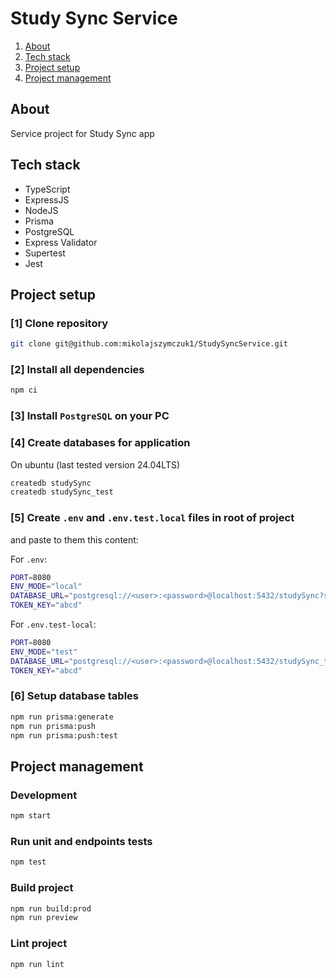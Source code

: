 # Study Sync Service

1. [About](#about)
2. [Tech stack](#tech-stack)
3. [Project setup](#project-setup)
4. [Project management](#project-management)

## About

Service project for Study Sync app

## Tech stack

- TypeScript
- ExpressJS
- NodeJS
- Prisma
- PostgreSQL
- Express Validator
- Supertest
- Jest

## Project setup

### [1] Clone repository

```sh
git clone git@github.com:mikolajszymczuk1/StudySyncService.git
```

### [2] Install all dependencies

```sh
npm ci
```

### [3] Install `PostgreSQL` on your PC

### [4] Create databases for application

On ubuntu (last tested version 24.04LTS)
```sh
createdb studySync
createdb studySync_test
```

### [5] Create `.env` and `.env.test.local` files in root of project

and paste to them this content:

For `.env`:
```sh
PORT=8080
ENV_MODE="local"
DATABASE_URL="postgresql://<user>:<password>@localhost:5432/studySync?schema=public"
TOKEN_KEY="abcd"
```

For `.env.test-local`:
```sh
PORT=8080
ENV_MODE="test"
DATABASE_URL="postgresql://<user>:<password>@localhost:5432/studySync_test?schema=public"
TOKEN_KEY="abcd"
```

### [6] Setup database tables

```sh
npm run prisma:generate
npm run prisma:push
npm run prisma:push:test
```

## Project management

### Development

```sh
npm start
```

### Run unit and endpoints tests

```sh
npm test
```

### Build project

```sh
npm run build:prod
npm run preview
```

### Lint project

```sh
npm run lint
```

